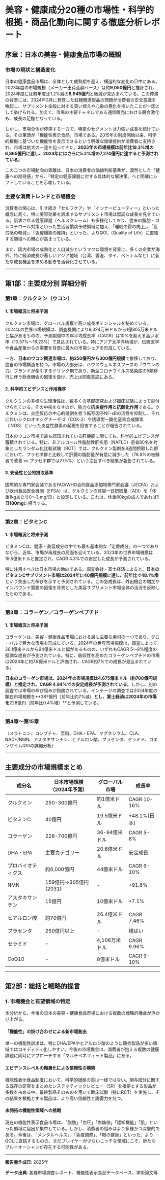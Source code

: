 # 美容・健康成分20種の市場性・科学的根拠・商品化動向に関する徹底分析レポート

## 序章：日本の美容・健康食品市場の概観

### 市場の現状と構造変化

日本の健康食品市場は、全体として成熟期を迎え、構造的な変化の只中にある。2023年度の市場規模（メーカー出荷金額ベース）は約**9,050億円**と推計され、2024年度には前年度比1.2%減の**8,945億円**と微減が見込まれている。この停滞の背景には、2024年3月に発覚した紅麹関連製品の問題が消費者の安全意識を喚起し、サプリメント全般に対する買い控えや心象の悪化を招いたことが一因として挙げられる。加えて、市場の主要チャネルである通信販売における競合激化も、成長の足枷となっている。

しかし、市場全体が停滞する一方で、特定のセグメントは力強い成長を続けている。その筆頭が「機能性表示食品」市場である。2015年の制度開始以来、科学的根拠に基づいた機能性を表示できるという明確な価値提供が消費者に支持され、市場は拡大の一途を辿ってきた。**2023年の市場規模は前年比19.3%増の6,865億円に達し、2024年にはさらに5.2%増の7,274億円に達すると予測されている**。

この二つの市場動向の乖離は、日本の消費者の価値判断基準が、漠然とした「健康への期待感」から、「特定の健康課題に対する具体的な解決策」へと明確にシフトしていることを示唆している。

### 主要な消費トレンドと市場機会

消費者の関心は、引き続き「セルフケア」や「インナービューティー」といった概念に高く、特に美容効果を訴求するサプリメント市場は堅調な成長を見せている。訴求される健康課題（ヘルスクレーム）も多様化しており、従来の脂肪・コレステロール対策といった生活習慣病予防領域に加え、「睡眠の質の向上」、「疲労感の軽減」、「免疫機能の維持」といった、よりQOL（Quality of Life）に直結する領域への関心が高まっている。

また、国内市場の成熟化と人口減少というマクロ環境を背景に、多くの企業が海外、特に経済成長が著しいアジア地域（台湾、香港、タイ、ベトナムなど）に新たな成長機会を求める動きを活発化させている。

---

## 第1部：主要成分別 詳細分析

### 第1章：クルクミン（ウコン）

#### 1. 市場概況と将来予測

クルクミン市場は、グローバル規模で高い成長ポテンシャルを秘めている。2024年の世界市場規模は、調査機関により9,324万米ドルから1億805万米ドルと幅があるものの、予測期間中の年平均成長率（CAGR）は10%を超える高い水準（10.57%〜16.23%）で見込まれている。特にアジア太平洋地域が、伝統医学や食品産業からの需要を背景に最大の市場シェアを形成している。

一方、**日本のウコン関連市場は、約250億円から300億円規模**で推移しており、独自の市場構造を持つ。市場の大部分は、ハウスウェルネスフーズの『ウコンの力』ブランドが牽引するドリンク剤であり、新型コロナウイルス感染症の5類移行に伴う飲食機会の回復を受け、売上は回復基調にある。

#### 2. 科学的エビデンスと作用機序

クルクミンの多様な生理活性は、数多くの基礎研究および臨床試験によって裏付けられている。その中核をなすのが、強力な**抗炎症作用と抗酸化作用**である。クルクミンは、炎症反応の中心的役割を担う転写因子NF-κBの活性を抑制し、それに伴いシクロオキシゲナーゼ-2（COX-2）や誘導型一酸化窒素合成酵素（iNOS）といった炎症性酵素の発現を阻害することが報告されている。

日本のウコン市場で最も認知されている肝機能に関しても、科学的エビデンスが蓄積されている。特に、非アルコール性脂肪性肝疾患（NAFLD）患者80名を対象としたランダム化比較試験（RCT）では、クルクミン製剤を8週間摂取した群において、プラセボ群と比較して肝臓の脂肪量が有意に減少した（78.9%の被験者で改善 vs プラセボ群では27.5%）という注目すべき結果が報告されている。

#### 3. 安全性と公的摂取基準

国際的な専門家会議であるFAO/WHO合同食品添加物専門家会議（JECFA）および欧州食品安全機関（EFSA）は、クルクミンの許容一日摂取量（ADI）を「体重1kgあたり0〜3 mg/日」と設定している。これは、体重60kgの成人であれば**1日180mg**に相当する。

---

### 第2章：ビタミンC

#### 1. 市場概況と将来予測

ビタミンCは、健康・美容成分の中でも最も基本的な「定番成分」の一つでありながら、近年、市場が再成長の局面を迎えている。2023年の世界市場規模は19.5億米ドルと推定され、CAGR 4.3%での安定した成長が予測されている。

特に注目すべきは日本市場の動向である。調査会社・富士経済によると、**日本のビタミンCサプリメント市場は2024年に40億円規模に達し、前年比で48.1%増**という突出した伸びを示すと予測されている。この急成長は、外出機会の増加やインバウンド需要の回復を背景とした美容サプリメント市場全体の活況を反映したものである。

---

### 第3章：コラーゲン／コラーゲンペプチド

#### 1. 市場概況と将来予測

コラーゲンは、美容・健康食品市場における最も主要な素材の一つであり、グローバルで巨大な市場を形成している。2024年の世界市場規模は、調査によって36.1億米ドルから94億米ドルと幅があるものの、いずれもCAGR 5〜8%程度の堅調な成長が予測されている。特に、吸収性を高めたコラーゲンペプチドの市場は2024年に約7.8億米ドルと評価され、CAGR約7%での成長が見込まれている。

**日本のコラーゲン市場は、2024年の市場規模は4.675億米ドル（約700億円規模）と推定され、CAGR 4.94%での安定成長が予測されている**。しかし、別の調査では市場の伸び悩みが指摘されている。インテージの調査では2024年度の顕在市場規模を**387億円（前年比約7%減）**とし、富士経済は2024年の市場を**228億円（前年比0.4%増）**と予測している。

---

### 第4章〜第15章

（メラトニン、コンブチャ、亜鉛、DHA・EPA、マグネシウム、CLA、NAD+/NMN、アスタキサンチン、ヒアルロン酸、プラセンタ、セラミド、コエンザイムQ10の詳細分析）

---

## 主要成分の市場規模まとめ

| 成分名 | 日本市場規模（2024年予測） | グローバル市場 | 成長率 |
|--------|-------------------------|--------------|--------|
| クルクミン | 250-300億円 | 約1億米ドル | CAGR 10-16% |
| ビタミンC | 40億円 | 19.5億米ドル | +48.1%(日本) |
| コラーゲン | 228-700億円 | 36-94億米ドル | CAGR 5-8% |
| DHA・EPA | 主要カテゴリー | 20.6億米ドル | 安定成長 |
| プロバイオティクス | 約6,000億円 | 44億米ドル | CAGR 6-10% |
| NMN | 159億円→305億円(2031) | - | +91.8% |
| アスタキサンチン | 15億円 | 10億米ドル | +7.1% |
| ヒアルロン酸 | 約70億円 | 26.4億米ドル | CAGR 7.46% |
| プラセンタ | 250億円以上 | - | 横ばい |
| セラミド | - | 4,108万米ドル | CAGR 9.96% |
| CoQ10 | - | 8億米ドル | CAGR 9-10% |

---

## 第2部：総括と戦略的提言

### 1. 市場機会と有望領域の特定

本分析から、今後の日本の美容・健康食品市場における複数の戦略的機会が浮かび上がる。

#### 「機能性」の掛け合わせによる新市場創出

単一の機能性訴求は、特にDHA/EPAやヒアルロン酸のように競合製品が多い領域ではコモディティ化しやすい。今後の市場機会は、消費者が抱える複数の健康課題に同時にアプローチする「マルチベネフィット製品」にある。

#### エビデンスレベルの階層化による信頼性の構築

機能性表示食品制度において、科学的根拠の質は一様ではない。関与成分に関する既存の研究をまとめたシステマティックレビュー（SR）を根拠とする製品が多数を占める中、最終製品そのものを用いて臨床試験（特にRCT）を実施し、その結果を根拠とする製品は、より高い信頼性と説得力を持つ。

#### 未開拓の機能性領域への挑戦

現在の機能性表示食品市場は、「脂肪」「血圧」「血糖値」「認知機能」「肌」といった領域に届出が集中している。しかし、消費者の悩みはより多様かつ深層的である。今後は、「メンタルヘルス」、「免疫調整」、「眼の健康」といった、よりQOLに直結するものの、まだプレイヤーが少ないニッチな領域にこそ、新たなブルーオーシャンが存在する可能性がある。

---

**報告書作成日**: 2025年

**データ出典**: 各種市場調査レポート、機能性表示食品データベース、学術論文等
